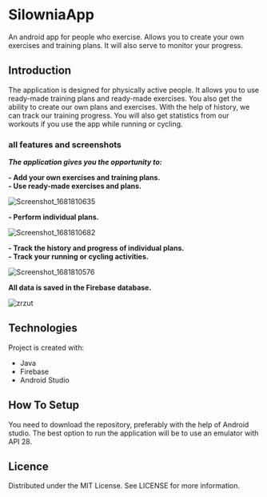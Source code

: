 # SilowniaApp

An android app for people who exercise. Allows you to create your own exercises and training plans. It will also serve to monitor your progress.

## Introduction

The application is designed for physically active people. It allows you to use ready-made training plans and ready-made exercises.
You also get the ability to create our own plans and exercises. With the help of history, we can track our training progress. 
You will also get statistics from our workouts if you use the app while running or cycling.

### all features and screenshots

***The application gives you the opportunity to:***

**- Add your own exercises and training plans.** <br />
**- Use ready-made exercises and plans.**

![Screenshot_1681810635](https://user-images.githubusercontent.com/104514241/232754299-835d566e-4e39-4aa9-abb5-2696c36409ed.png)

**- Perform individual plans.**

![Screenshot_1681810682](https://user-images.githubusercontent.com/104514241/232754311-bab5b3f1-209f-4ec6-9ae2-4af6a0173b4f.png)

**- Track the history and progress of individual plans.** <br />
**- Track your running or cycling activities.**

![Screenshot_1681810576](https://user-images.githubusercontent.com/104514241/232754321-eae00d35-9e52-4ca0-a506-fa9023402b29.png)

**All data is saved in the Firebase database.**

![zrzut](https://user-images.githubusercontent.com/104514241/232754331-274c2973-52c3-4e54-911e-27a9abd91ed9.png)



## Technologies

Project is created with:
* Java
* Firebase
* Android Studio

## How To Setup

You need to download the repository, preferably with the help of Android studio. The best option to run the application will be to use an emulator with API 28.

## Licence

Distributed under the MIT License. See LICENSE for more information.
